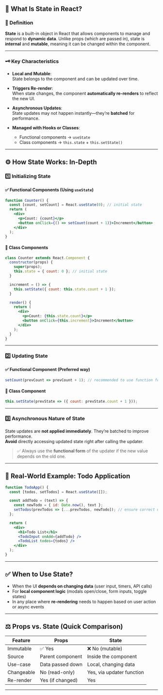 
## 🔁 What Is State in React?

### 🧠 Definition  
**State** is a built-in object in React that allows components to manage and respond to **dynamic data**. Unlike props (which are passed in), state is **internal** and **mutable**, meaning it can be changed within the component.

---

### 🗝️ Key Characteristics

- **Local and Mutable**:  
  State belongs to the component and can be updated over time.

- **Triggers Re-render**:  
  When state changes, the component **automatically re-renders** to reflect the new UI.

- **Asynchronous Updates**:  
  State updates may not happen instantly—they’re **batched** for performance.

- **Managed with Hooks or Classes**:  
  - Functional components → `useState`  
  - Class components → `this.state` + `this.setState()`

---

## ⚙️ How State Works: In-Depth

### 1️⃣ Initializing State

#### ✅ Functional Components (Using `useState`)
```jsx
function Counter() {
  const [count, setCount] = React.useState(0); // initial state
  return (
    <div>
      <p>Count: {count}</p>
      <button onClick={() => setCount(count + 1)}>Increment</button>
    </div>
  );
}
```

#### 🧱 Class Components
```jsx
class Counter extends React.Component {
  constructor(props) {
    super(props);
    this.state = { count: 0 }; // initial state
  }

  increment = () => {
    this.setState({ count: this.state.count + 1 });
  }

  render() {
    return (
      <div>
        <p>Count: {this.state.count}</p>
        <button onClick={this.increment}>Increment</button>
      </div>
    );
  }
}
```

---

### 2️⃣ Updating State

#### ✅ Functional Component (Preferred way)
```jsx
setCount(prevCount => prevCount + 1); // recommended to use function form
```

#### 🧱 Class Component
```jsx
this.setState(prevState => ({ count: prevState.count + 1 }));
```

---

### 3️⃣ Asynchronous Nature of State

State updates are **not applied immediately**. They’re batched to improve performance.  
**Avoid** directly accessing updated state right after calling the updater.

> ✅ Always use the **functional form** of the updater if the new value depends on the old one.

---

## 📱 Real-World Example: Todo Application

```jsx
function TodoApp() {
  const [todos, setTodos] = React.useState([]);

  const addTodo = (text) => {
    const newTodo = { id: Date.now(), text };
    setTodos(prevTodos => [...prevTodos, newTodo]); // ensure correct update
  };

  return (
    <div>
      <h1>Todo List</h1>
      <TodoInput onAdd={addTodo} />
      <TodoList todos={todos} />
    </div>
  );
}
```

---

## ✅ When to Use State?

- When the UI **depends on changing data** (user input, timers, API calls)
- For **local component logic** (modals open/close, form inputs, toggle states)
- In any place where **re-rendering** needs to happen based on user action or async events

---

## ⚖️ Props vs. State (Quick Comparison)

| Feature     | Props               | State                    |
|-------------|---------------------|---------------------------|
| Immutable   | ✅ Yes              | ❌ No (mutable)           |
| Source      | Parent component     | Inside the component     |
| Use-case    | Data passed down     | Local, changing data      |
| Changeable  | No (read-only)       | Yes, via updater function |
| Re-render   | Yes (if changed)     | Yes                      |

---
